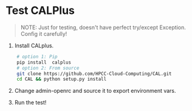 # Test CALPlus

> NOTE: Just for testing, doesn't have perfect try/except Exception. Config it
> carefully!

1. Install CALplus.

```bash
    # option 1: Pip
    pip install  calplus
    # option 2: From source
    git clone https://github.com/HPCC-Cloud-Computing/CAL.git
    cd CAL && python setup.py install
```

2. Change admin-openrc and source it to export environment vars.

3. Run the test!
